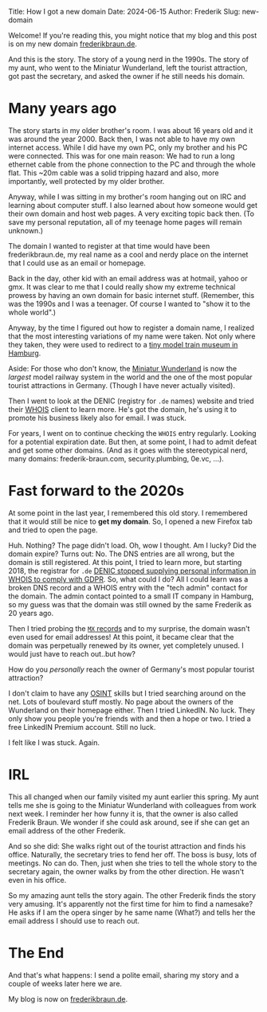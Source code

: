Title: How I got a new domain
Date: 2024-06-15
Author: Frederik
Slug: new-domain

Welcome! If you're reading this, you might notice that my blog and this post is
on my new domain [frederikbraun.de](#).

And this is the story. The story of a young nerd in the 1990s. The story of
my aunt, who went to the Miniatur Wunderland, left the tourist attraction,
got past the secretary, and asked the owner if he still needs his domain.

# Many years ago

The story starts in my older brother's room. I was about 16 years old and it was
around the year 2000. Back then, I was not able to have my own internet access.
While I did have my own PC, only my brother and his PC were connected.
This was for one main reason: We had to run
a long ethernet cable from the phone connection to the PC and through the whole
flat. This ~20m cable was a solid tripping hazard
and also, more importantly, well protected by my older brother.

Anyway, while I was sitting in my brother's room hanging out on IRC and
learning about computer stuff. I also learned about how someone would get their
own domain and host web pages.
A very exciting topic back then. (To save my personal reputation, all of my
teenage home pages will remain unknown.)

The domain I wanted to
register at that time would have been frederikbraun.de, my real name as a cool
and nerdy place on the internet that I could use as an email or homepage.

Back in the day, other kid with an email address was at hotmail, yahoo or gmx.
It was clear to me that I could really show my extreme technical prowess by
having an own domain for basic internet stuff. (Remember, this was the 1990s
and I was a teenager. Of course I wanted to "show it to the whole world".)

Anyway, by the time I figured out how to register a domain name, I realized
that the most interesting variations of my name were taken. Not only where they
taken, they were used to redirect to a
[tiny model train museum in Hamburg](https://en.wikipedia.org/wiki/Miniatur_Wunderland).

Aside: For those who don't know, the
[Miniatur Wunderland](https://www.miniatur-wunderland.com/) is now the
*largest* model railway system in the world and the one of the most popular
tourist attractions in Germany. (Though I have never actually visited).

Then I went to look at the DENIC (registry for `.de` names) website and tried
their [WHOIS](https://en.wikipedia.org/wiki/WHOIS) client to learn more.
He's got the domain, he's using it to promote his business likely also for
email. I was stuck.

For years, I went on to continue checking the `WHOIS` entry regularly. Looking
for a potential expiration date. But then, at some point, I had to admit
defeat and get some other domains. (And as it goes with the stereotypical nerd,
many domains: frederik-braun.com, security.plumbing, 0e.vc, ...).

# Fast forward to the 2020s

At some point in the last year, I remembered this old story. I remembered that
it would still be nice to **get my domain**. So, I opened a new
Firefox tab and tried to open the page.

Huh. Nothing? The page didn't load. Oh, wow I thought. Am I lucky? Did the
domain expire? Turns out: No. The DNS entries are all wrong, but the domain
is still registered. At this point, I tried to learn more, but starting 2018,
the
registrar for `.de` [DENIC stopped supplying personal information in WHOIS to
comply with GDPR](https://www.denic.de/en/service/whois-service/). So, what
could I do? All I could learn was a broken DNS record and a WHOIS entry with the
"tech admin" contact for the domain. The admin contact pointed to a small IT
company in Hamburg, so my guess was that the domain was still owned by the same
Frederik as 20 years ago.

Then I tried probing the [`MX` records](https://en.wikipedia.org/wiki/MX_record)
and to my surprise, the domain wasn't even used for email addresses!
At this point, it became clear that the domain was perpetually renewed by its
owner, yet completely unused. I would just have to reach out..but how?

How do you *personally* reach the owner of Germany's most popular tourist
attraction?

I don't claim to have any
[OSINT](https://en.wikipedia.org/wiki/Open-source_intelligence) skills
but I tried searching around on the net. Lots of boulevard stuff mostly.
No page about the owners of the Wunderland on their homepage either.
Then I tried LinkedIN. No luck. They only show you people you're friends with
and then a hope or two. I tried a free LinkedIN Premium account. Still no luck.

I felt like I was stuck. Again.

# IRL

This all changed when our family visited my aunt earlier this spring.
My aunt tells me she is going to the Miniatur Wunderland with
colleagues from work next week.
I reminder her how funny it is, that the owner is also called Frederik Braun.
We wonder if she could ask around, see if she can get an email address of the
other Frederik.

And so she did: She walks right out of the tourist attraction and finds his
office. Naturally, the secretary tries to fend her off. The boss is busy, lots
of meetings. No can do.
Then, just when she tries to tell the whole story to the secretary again, the
owner walks by from the other direction. He wasn't even in his office.

So my amazing aunt tells the story again. The other Frederik finds the story
very amusing. It's apparently not the first time for him to find a namesake?
He asks if I am the opera singer by he same name (What?) and tells
her the email address I should use to reach out.

# The End

And that's what happens: I send a polite email, sharing my story and a couple
of weeks later here we are.

My blog is now on [frederikbraun.de](https://frederikbraun.de).


